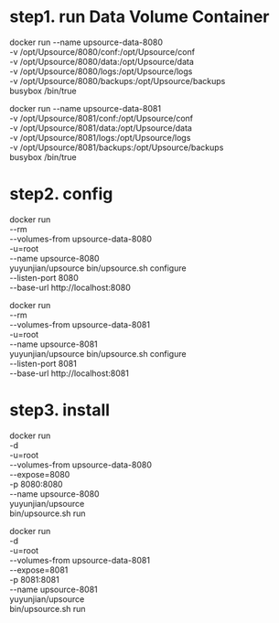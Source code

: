 # step1. run Data Volume Container

docker run --name upsource-data-8080 \
	-v /opt/Upsource/8080/conf:/opt/Upsource/conf \
	-v /opt/Upsource/8080/data:/opt/Upsource/data \
	-v /opt/Upsource/8080/logs:/opt/Upsource/logs \
	-v /opt/Upsource/8080/backups:/opt/Upsource/backups \
	busybox /bin/true

docker run --name upsource-data-8081 \
	-v /opt/Upsource/8081/conf:/opt/Upsource/conf \
	-v /opt/Upsource/8081/data:/opt/Upsource/data \
	-v /opt/Upsource/8081/logs:/opt/Upsource/logs \
	-v /opt/Upsource/8081/backups:/opt/Upsource/backups \
	busybox /bin/true



# step2. config

docker run \
    --rm \
    --volumes-from upsource-data-8080 \
    -u=root \
    --name upsource-8080 \
    yuyunjian/upsource bin/upsource.sh configure \
    --listen-port 8080 \
    --base-url http://localhost:8080

docker run \
    --rm \
    --volumes-from upsource-data-8081 \
    -u=root \
    --name upsource-8081 \
    yuyunjian/upsource bin/upsource.sh configure \
    --listen-port 8081 \
    --base-url http://localhost:8081



# step3. install
docker run \
	-d \
	-u=root \
	--volumes-from upsource-data-8080 \
	--expose=8080 \
	-p 8080:8080 \
	--name upsource-8080 \
	yuyunjian/upsource \
	bin/upsource.sh run

docker run \
	-d \
	-u=root \
	--volumes-from upsource-data-8081 \
	--expose=8081 \
	-p 8081:8081 \
	--name upsource-8081 \
	yuyunjian/upsource \
	bin/upsource.sh run
